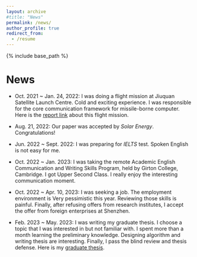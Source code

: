 ```yaml
---
layout: archive
#title: "News"
permalink: /news/
author_profile: true
redirect_from:
  - /resume
---
```


{% include base_path %}

News
======
* Oct. 2021 ~ Jan. 24, 2022: I was doing a flight mission at Jiuquan Satellite Launch Centre. Cold and exciting experience. I was responsible for the core communication framework for missile-borne computer. Here is the [report link](https://www.guancha.cn/industry-science/2022_01_24_623388.shtml) about this flight mission.

<!--
* Feb. 2022 ~ May 2022: I was writing my first journal paper. This project had been done since Oct. 2020. It is hard to write a paper in English.
-->

* Aug. 21, 2022: Our paper was accepted by _Solar Energy_. Congratulations!

* Jun. 2022 ~ Sept. 2022: I was preparing for _IELTS_ test. Spoken English is not easy for me.

* Oct. 2022 ~ Jan. 2023: I was taking the remote Academic English Communication and Writing Skills Program, held by Girton College, Cambridge. I got Upper Second Class. I really enjoy the interesting communication moment. 

* Oct. 2022 ~ Apr. 10, 2023: I was seeking a job. The employment environment is Very pessimistic this year. Reviewing those skills is painful. Finally, after refusing offers from research institutes, I accept the offer from foreign enterprises at Shenzhen. <!--STMicroelectronics.-->

* Feb. 2023 ~ May. 2023: I was writing my graduate thesis. I choose a topic that I was interested in but not familiar with. I spent more than a month learning the preliminary knowledge. Designing algorithm and writing thesis are interesting. Finally, I pass the blind review and thesis defense. Here is my [graduate thesis]().

<!--
* May. 2023 ~ Now: Considering where I will be, what I want to be 
-->
